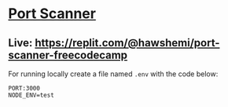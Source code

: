 # [Port Scanner](https://www.freecodecamp.org/learn/information-security/information-security-projects/port-scanner)

## Live: https://replit.com/@hawshemi/port-scanner-freecodecamp

For running locally create a file named `.env` with the code below:
```
PORT:3000
NODE_ENV=test
```
